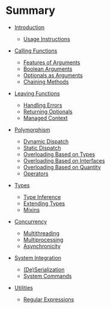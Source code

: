# Summary

- [Introduction](./introduction.md)
    - [Usage Instructions](./usage.md)
    
- [Calling Functions]()
  - [Features of Arguments](./argfeat.md)
  - [Boolean Arguments](./flag.md)
  - [Optionals as Arguments](./optionals.md)
  - [Chaining Methods](./chaining.md)

- [Leaving Functions]()
  - [Handling Errors](./errhandle.md)
  - [Returning Optionals](./nilprop.md)
  - [Managed Context](./context.md)

- [Polymorphism]()
  - [Dynamic Dispatch](./dyndisp.md)
  - [Static Dispatch](./statdisp.md)
  - [Overloading Based on Types](./overloadbytype.md)
  - [Overloading Based on Interfaces](./overloadbytrait.md)
  - [Overloading Based on Quantity](./overloadbynum.md)
  - [Operators](./operators.md)

- [Types]()
  - [Type Inference](./inference.md)
  - [Extending Types](./exttype.md)
  - [Mixins](./mixin.md)
  
- [Concurrency]()
  - [Multithreading](./thre.md)
  - [Multiprocessing](./procs.md)
  - [Asynchronicity](./async.md)

- [System Integration]()
  - [(De)Serialization](./serdes.md)
  - [System Commands](./cmd.md)

- [Utilities]()
  - [Regular Expressions](./regex.md)
